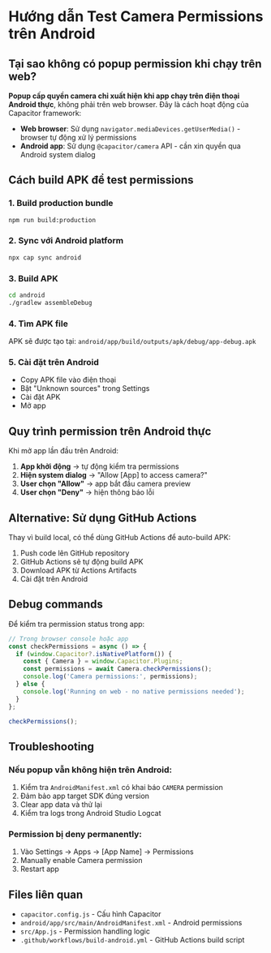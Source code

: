 # Hướng dẫn Test Camera Permissions trên Android

## Tại sao không có popup permission khi chạy trên web?

**Popup cấp quyền camera chỉ xuất hiện khi app chạy trên điện thoại Android thực**, không phải trên web browser. Đây là cách hoạt động của Capacitor framework:

- **Web browser**: Sử dụng `navigator.mediaDevices.getUserMedia()` - browser tự động xử lý permissions
- **Android app**: Sử dụng `@capacitor/camera` API - cần xin quyền qua Android system dialog

## Cách build APK để test permissions

### 1. Build production bundle
```bash
npm run build:production
```

### 2. Sync với Android platform
```bash
npx cap sync android
```

### 3. Build APK
```bash
cd android
./gradlew assembleDebug
```

### 4. Tìm APK file
APK sẽ được tạo tại: `android/app/build/outputs/apk/debug/app-debug.apk`

### 5. Cài đặt trên Android
- Copy APK file vào điện thoại
- Bật "Unknown sources" trong Settings
- Cài đặt APK
- Mở app

## Quy trình permission trên Android thực

Khi mở app lần đầu trên Android:

1. **App khởi động** → tự động kiểm tra permissions
2. **Hiện system dialog** → "Allow [App] to access camera?"
3. **User chọn "Allow"** → app bắt đầu camera preview  
4. **User chọn "Deny"** → hiện thông báo lỗi

## Alternative: Sử dụng GitHub Actions

Thay vì build local, có thể dùng GitHub Actions để auto-build APK:

1. Push code lên GitHub repository
2. GitHub Actions sẽ tự động build APK
3. Download APK từ Actions Artifacts
4. Cài đặt trên Android

## Debug commands

Để kiểm tra permission status trong app:

```javascript
// Trong browser console hoặc app
const checkPermissions = async () => {
  if (window.Capacitor?.isNativePlatform()) {
    const { Camera } = window.Capacitor.Plugins;
    const permissions = await Camera.checkPermissions();
    console.log('Camera permissions:', permissions);
  } else {
    console.log('Running on web - no native permissions needed');
  }
};

checkPermissions();
```

## Troubleshooting

### Nếu popup vẫn không hiện trên Android:
1. Kiểm tra `AndroidManifest.xml` có khai báo `CAMERA` permission
2. Đảm bảo app target SDK đúng version
3. Clear app data và thử lại
4. Kiểm tra logs trong Android Studio Logcat

### Permission bị deny permanently:
1. Vào Settings → Apps → [App Name] → Permissions
2. Manually enable Camera permission
3. Restart app

## Files liên quan

- `capacitor.config.js` - Cấu hình Capacitor
- `android/app/src/main/AndroidManifest.xml` - Android permissions
- `src/App.js` - Permission handling logic
- `.github/workflows/build-android.yml` - GitHub Actions build script